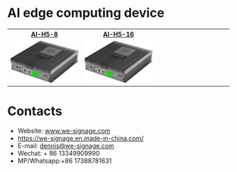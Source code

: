 # AI edge computing device


<table textalign="center">
<tr>
    <th><a href="./specification/ai-h5-8.jpg">AI-H5-8</a></th>
    <th><a href="./specification/ai-h5-16.jpg">AI-H5-16</a></th>
    <th><a href=""></a></th>
    
</tr>
<tr>
    <td width="33.33%"><a href="./specification/ai-h5-8.jpg"><img src="../img/ai-box.jpg" width="100%" height="auto"/></a></td>
    <td width="33.33%"><a href="./specification/ai-h5-16.jpg"><img src="../img/ai-box.jpg" width="100%" height="auto"/></a></td>
    <!-- <td width="33.33%"><a href=""><img src="" width="100%" height="auto"/></a></td> -->
</tr>
</table>

# Contacts

- Website: www.we-signage.com
- https://we-signage.en.made-in-china.com/
- E-mail: dennis@we-signage.com
- Wechat: + 86 13349909990
- MP/Whatsapp:+86 17388781631
